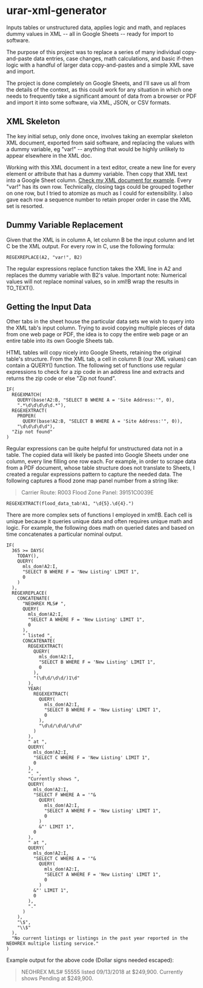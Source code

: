 # urar-xml-generator
Inputs tables or unstructured data, applies logic and math, and replaces dummy values in XML -- all in Google Sheets -- ready for import to software.

The purpose of this project was to replace a series of many individual copy-and-paste data entries, case changes, math calculations, and basic if-then logic with a handful of larger data copy-and-pastes and a simple XML save and import.

The project is done completely on Google Sheets, and I'll save us all from the details of the context, as this could work for any situation in which one needs to frequently take a significant amount of data from a browser or PDF and import it into some software, via XML, JSON, or CSV formats.

## XML Skeleton
The key initial setup, only done once, involves taking an exemplar skeleton XML document, exported from said software, and replacing the values with a dummy variable, eg "var!" -- anything that would be highly unlikely to appear elsewhere in the XML doc.

Working with this XML document in a text editor, create a new line for every element or attribute that has a dummy variable. Then copy that XML text into a Google Sheet column. [Check my XML document for example](https://github.com/oberljn/urar-xml-generator/blob/master/skeleton.xml). Every "var!" has its own row. Technically, closing tags could be grouped together on one row, but I tried to atomize as much as I could for extensibility. I also gave each row a sequence number to retain proper order in case the XML set is resorted.

## Dummy Variable Replacement
Given that the XML is in column A, let column B be the input column and let C be the XML output. For every row in C, use the following formula:

```
REGEXREPLACE(A2, "var!", B2)
```

The regular expressions replace function takes the XML line in A2 and replaces the dummy variable with B2's value. Important note: Numerical values will not replace nominal values, so in xml!B wrap the results in TO_TEXT().

## Getting the Input Data
Other tabs in the sheet house the particular data sets we wish to query into the XML tab's input column. Trying to avoid copying multiple pieces of data from one web page or PDF, the idea is to copy the entire web page or an entire table into its own Google Sheets tab.

HTML tables will copy nicely into Google Sheets, retaining the original table's structure. From the XML tab, a cell in column B (our XML values) can contain a QUERY() function. The following set of functions use regular expressions to check for a zip code in an address line and extracts and returns the zip code or else "Zip not found".

```
IF(
  REGEXMATCH(
    QUERY(base!A2:B, "SELECT B WHERE A = 'Site Address:'", 0),
    ".*\d\d\d\d\d.*"),
  REGEXEXTRACT(
    PROPER(
      QUERY(base!A2:B, "SELECT B WHERE A = 'Site Address:'", 0)), 
    "\d\d\d\d\d"),
  "Zip not found"
)
```

Regular expressions can be quite helpful for unstructured data not in a table. The copied data will likely be pasted into Google Sheets under one column, every line filling one row each. For example, in order to scrape data from a PDF document, whose table structure does not translate to Sheets, I created a regular expressions pattern to capture the needed data. The following captures a flood zone map panel number from a string like:

> Carrier Route: R003 Flood Zone Panel: 39151C0039E

```
REGEXEXTRACT(flood_data_tab!A1, "\d{5}.\d{4}.")
```

There are more complex sets of functions I employed in xml!B. Each cell is unique because it queries unique data and often requires unique math and logic. For example, the following does math on queried dates and based on time concatenates a particular nominal output.

```
IF(
  365 >= DAYS(
    TODAY(),
    QUERY(
      mls_dom!A2:I,
      "SELECT B WHERE F = 'New Listing' LIMIT 1",
      0
    )
  ),
  REGEXREPLACE(
    CONCATENATE(
      "NEOHREX MLS# ",
      QUERY(
        mls_dom!A2:I,
        "SELECT A WHERE F = 'New Listing' LIMIT 1",
        0
      ),
      " listed ",
      CONCATENATE(
        REGEXEXTRACT(
          QUERY(
            mls_dom!A2:I,
            "SELECT B WHERE F = 'New Listing' LIMIT 1",
            0
          ),
          "(\d\d/\d\d/)1\d"
        ),
        YEAR(
          REGEXEXTRACT(
            QUERY(
              mls_dom!A2:I,
              "SELECT B WHERE F = 'New Listing' LIMIT 1",
              0
            ),
            "\d\d/\d\d/\d\d"
          )
        ),
        " at ",
        QUERY(
          mls_dom!A2:I,
          "SELECT C WHERE F = 'New Listing' LIMIT 1",
          0
        ),
        ". ",
        "Currently shows ",
        QUERY(
          mls_dom!A2:I,
          "SELECT F WHERE A = '"&
            QUERY(
              mls_dom!A2:I,
              "SELECT A WHERE F = 'New Listing' LIMIT 1",
              0
            )
            &"' LIMIT 1",
          0
        ),
        " at ",
        QUERY(
          mls_dom!A2:I,
          "SELECT C WHERE A = '"&
            QUERY(
              mls_dom!A2:I,
              "SELECT A WHERE F = 'New Listing' LIMIT 1",
              0
            )
          &"' LIMIT 1",
          0
        ),
        "."
      )
    ),
    "\$",
    "\\$"
  ),
  "No current listings or listings in the past year reported in the NEOHREX multiple listing service."
)
```

Example output for the above code (Dollar signs needed escaped):

> NEOHREX MLS# 55555 listed 09/13/2018 at \$249,900. Currently shows Pending at \$249,900.
